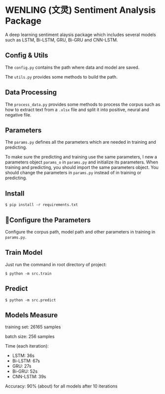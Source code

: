 # WENLING (文灵) Sentiment Analysis Package
A deep learning sentiment alaysis package which includes several models such as LSTM, Bi-LSTM, GRU, Bi-GRU and CNN-LSTM.

## Config & Utils
The `config.py` contains the path where data and model are saved.

The `utils.py` provides some methods to build the path.

## Data Processing
The `process_data.py` provides some methods to process the corpus such as how to extract text from a `.xlsx` file and split it into positive, neural and negative file.

## Parameters
The `params.py` defines all the parameters which are needed in training and predicting.

To make sure the predicting and training use the same parameters, I new a parameters object `params_o` in `params.py`
and initialize its parameters. When training and predicting, you should import the same parameters object. You should
change the parameters in `params.py` instead of in training or predicting.

## Install
```angular2html
$ pip install -r requirements.txt
```

## Configure the Parameters
Configure the corpus path, model path and other parameters in training in `params.py`.

## Train Model
Just run the command in root directory of project:
```
$ python -m src.train
```

## Predict
```angular2html
$ python -m src.predict
```

## Models Measure
training set: 26165 samples

batch size: 256 samples

Time (each iteration):
- LSTM: 36s 
- Bi-LSTM: 67s 
- GRU: 27s 
- Bi-GRU: 52s
- CNN-LSTM: 39s

Accuracy: 90% (about) for all models after 10 iterations
